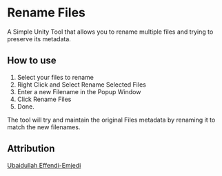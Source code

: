 # Rename Files
A Simple Unity Tool that allows you to rename multiple files and trying to preserve its metadata.

## How to use
1. Select your files to rename
2. Right Click and Select Rename Selected Files
3. Enter a new Filename in the Popup Window
4. Click Rename Files
5. Done.

The tool will try and maintain the original Files metadata by renaming it to match the new filenames.

## Attribution
[Ubaidullah Effendi-Emjedi](https://www.linkedin.com/in/ubaidullah-effendi-emjedi-202494183/)
